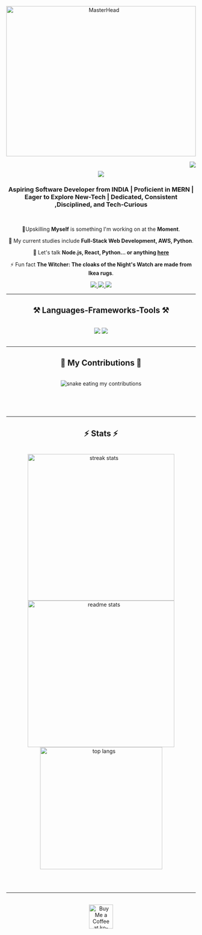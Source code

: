 <p align="center">
  <img src="https://i.pinimg.com/originals/0c/01/a7/0c01a73fc25f935e241bb25bc8950141.gif" alt="MasterHead" width="100%" height="400">
</p>

<img align="right" src="https://visitor-badge.laobi.icu/badge?page_id=page.id=shreyash-rau.visitor-badge&left_text=My%20Page%20Visitors" />

<h1 align="center">
    <img src="https://readme-typing-svg.herokuapp.com/?font=Righteous&size=35&center=true&vCenter=true&width=800&height=70&duration=4000&lines=Hi+There!+👋;+Welcome+to+my+Coding+World+🌎;+I'm+Shreyash+Raut🤗;+A+Full-Stack+web+Developer" />
</h1>

<h3 align="center">Aspiring Software Developer from INDIA | Proficient in MERN | Eager to Explore New-Tech | Dedicated, Consistent ,Disciplined, and Tech-Curious</h3>

<br/>

<div align="center">
 
 🔭Upskilling **Myself** is something I'm working on at the **Moment**.
 
 🌱 My current studies include **Full-Stack Web Development, AWS, Python**.

💬 Let's talk **Node.js, React, Python... or anything [here](https://shreyash-rau.github.io/PortFolio/)**

⚡ Fun fact **The Witcher: The cloaks of the Night's Watch are made from Ikea rugs**.

 </div>
 
<div align="center"> 
  <a href="mailto:shreyashr444@gmail.com">
    <img src="https://img.shields.io/badge/Gmail-333333?style=for-the-badge&logo=gmail&logoColor=red" />
  </a>
  <a href="https://www.linkedin.com/in/shreyash-raut-6089261b0/" target="_blank">
    <img src="https://img.shields.io/badge/LinkedIn-0077B5?style=for-the-badge&logo=linkedin&logoColor=white" target="_blank" />
  </a>
  <a href="https://shreyash-rau.github.io/PortFolio/" target="_blank">
     <img src="https://img.shields.io/badge/Portfolio-FF5722?style=for-the-badge&logo=todoist&logoColor=white" target="_blank" /> <!-- sqlite, safari, google-chrome are other good icon options -->
  </a>
</div>

 <hr/>
 
<h2 align="center">⚒️ Languages-Frameworks-Tools ⚒️</h2>
<br/>
<div align="center">
    <img src="https://skillicons.dev/icons?i=python,html,css,javascript,vscode,github,git,tailwind,scss" />
    <img src="https://skillicons.dev/icons?i=react,nextjs,nodejs,jquery,typescript,express,firebase,mongodb,mysql,aws" /><br>
</div>

<br/>
<hr/>

<div align="center">
  <h2>🐍 My Contributions 🐍</h2>
  <br>
  <img alt="snake eating my contributions" src="https://raw.githubusercontent.com/shreyash-rau/output/github-contribution-grid-snake.svg" />
  
  <br/><br/><br/>
</div>

<hr/>

<h2 align="center">⚡ Stats ⚡</h2>
<br>
<div align=center>
  <img width=390 src="https://github-readme-streak-stats-salesp07.vercel.app/?user=shreyash-rau&count_private=true&theme=react&border_radius=10" alt="streak stats"/>
  <img width=390 src="https://github-readme-stats-salesp07.vercel.app/api?username=shreyash-rau&count_private=true&show_icons=true&theme=react&rank_icon=github&border_radius=10" alt="readme stats" />
  <br/>
  <img width=325 align="center" src="https://github-readme-stats-salesp07.vercel.app/api/top-langs/?username=shreyash-rau&hide=HTML&langs_count=8&layout=compact&theme=react&border_radius=10&size_weight=0.5&count_weight=0.5&exclude_repo=github-readme-stats" alt="top langs" />
</div>

<br/><br/>

<hr/>

<br/>

<div align="center">
<a href='https://ko-fi.com/V7V4RAK9C' target='_blank'><img height='64' style='border:0px;height:64px;' src='https://storage.ko-fi.com/cdn/kofi1.png?v=3' border='0' alt='Buy Me a Coffee at ko-fi.com' /></a>
</div>

<br/>

